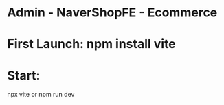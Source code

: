 # Admin - NaverShopFE - Ecommerce
# First Launch: npm install vite
# Start: 
npx vite or npm run dev
